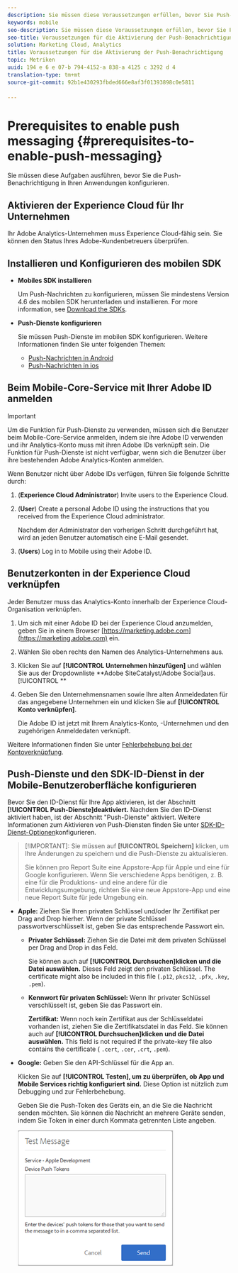 ```yaml
---
description: Sie müssen diese Voraussetzungen erfüllen, bevor Sie Push-Nachrichten in Apps konfigurieren.
keywords: mobile
seo-description: Sie müssen diese Voraussetzungen erfüllen, bevor Sie Push-Nachrichten in Apps konfigurieren.
seo-title: Voraussetzungen für die Aktivierung der Push-Benachrichtigung
solution: Marketing Cloud, Analytics
title: Voraussetzungen für die Aktivierung der Push-Benachrichtigung
topic: Metriken
uuid: 194 e 6 e 07-b 794-4152-a 838-a 4125 c 3292 d 4
translation-type: tm+mt
source-git-commit: 92b1e430293fbded666e8af3f01393898c0e5811

---
```



# Prerequisites to enable push messaging {#prerequisites-to-enable-push-messaging}

Sie müssen diese Aufgaben ausführen, bevor Sie die Push-Benachrichtigung in Ihren Anwendungen konfigurieren.

## Aktivieren der Experience Cloud für Ihr Unternehmen

Ihr Adobe Analytics-Unternehmen muss Experience Cloud-fähig sein. Sie können den Status Ihres Adobe-Kundenbetreuers überprüfen.

## Installieren und Konfigurieren des mobilen SDK

* **Mobiles SDK installieren**

   Um Push-Nachrichten zu konfigurieren, müssen Sie mindestens Version 4.6 des mobilen SDK herunterladen und installieren. For more information, see [Download the SDKs](/help/using/c-manage-app-settings/c-mob-confg-app/t-config-analytics/download-sdk.md).

* **Push-Dienste konfigurieren**

   Sie müssen Push-Dienste im mobilen SDK konfigurieren.
Weitere Informationen finden Sie unter folgenden Themen:

   * [Push-Nachrichten in Android](/help/android/messaging-main/push-messaging/push-messaging.md)
   * [Push-Nachrichten in ios](/help/ios/messaging-main/push-messaging/push-messaging.md)

## Beim Mobile-Core-Service mit Ihrer Adobe ID anmelden

>[!IMPORTANT]
>
>Um die Funktion für Push-Dienste zu verwenden, müssen sich die Benutzer beim Mobile-Core-Service anmelden, indem sie ihre Adobe ID verwenden und ihr Analytics-Konto muss mit ihren Adobe IDs verknüpft sein. Die Funktion für Push-Dienste ist nicht verfügbar, wenn sich die Benutzer über ihre bestehenden Adobe Analytics-Konten anmelden.

Wenn Benutzer nicht über Adobe IDs verfügen, führen Sie folgende Schritte durch:

1. (**Experience Cloud Administrator**) Invite users to the Experience Cloud.

1. (**User**) Create a personal Adobe ID using the instructions that you received from the Experience Cloud administrator.

   Nachdem der Administrator den vorherigen Schritt durchgeführt hat, wird an jeden Benutzer automatisch eine E-Mail gesendet.

1. (**Users**) Log in to Mobile using their Adobe ID.

## Benutzerkonten in der Experience Cloud verknüpfen

Jeder Benutzer muss das Analytics-Konto innerhalb der Experience Cloud-Organisation verknüpfen.

1. Um sich mit einer Adobe ID bei der Experience Cloud anzumelden, geben Sie in einem Browser [https://marketing.adobe.com](https://marketing.adobe.com) ein.

1. Wählen Sie oben rechts den Namen des Analytics-Unternehmens aus.

1. Klicken Sie auf **[!UICONTROL Unternehmen hinzufügen]** und wählen Sie aus der Dropdownliste **Adobe SiteCatalyst/Adobe Social]aus.[!UICONTROL **

1. Geben Sie den Unternehmensnamen sowie Ihre alten Anmeldedaten für das angegebene Unternehmen ein und klicken Sie auf **[!UICONTROL Konto verknüpfen]**.

   Die Adobe ID ist jetzt mit Ihrem Analytics-Konto, -Unternehmen und den zugehörigen Anmeldedaten verknüpft.

Weitere Informationen finden Sie unter [Fehlerbehebung bei der Kontoverknüpfung](https://marketing.adobe.com/resources/help/en_US/mcloud/organizations.html).

## Push-Dienste und den SDK-ID-Dienst in der Mobile-Benutzeroberfläche konfigurieren

Bevor Sie den ID-Dienst für Ihre App aktivieren, ist der Abschnitt **[!UICONTROL Push-Dienste]deaktiviert.** Nachdem Sie den ID-Dienst aktiviert haben, ist der Abschnitt "Push-Dienste" aktiviert. Weitere Informationen zum Aktivieren von Push-Diensten finden Sie unter [SDK-ID-Dienst-Optionen](/help/using/c-manage-app-settings/c-mob-confg-app/t-config-visitor.md)konfigurieren.

>[!IMPORTANT]: Sie müssen auf **[!UICONTROL Speichern]** klicken, um Ihre Änderungen zu speichern und die Push-Dienste zu aktualisieren.
>
>Sie können pro Report Suite eine Appstore-App für Apple und eine für Google konfigurieren. Wenn Sie verschiedene Apps benötigen, z. B. eine für die Produktions- und eine andere für die Entwicklungsumgebung, richten Sie eine neue Appstore-App und eine neue Report Suite für jede Umgebung ein.

* **Apple:** Ziehen Sie Ihren privaten Schlüssel und/oder Ihr Zertifikat per Drag and Drop hierher. Wenn der private Schlüssel passwortverschlüsselt ist, geben Sie das entsprechende Passwort ein.

   * **Privater Schlüssel:** Ziehen Sie die Datei mit dem privaten Schlüssel per Drag and Drop in das Feld.

      Sie können auch auf **[!UICONTROL Durchsuchen]klicken und die Datei auswählen.** Dieses Feld zeigt den privaten Schlüssel. The certificate might also be included in this file (`.p12`, `pkcs12`, `.pfx`, `.key`, `.pem`).

   * **Kennwort für privaten Schlüssel:** Wenn Ihr privater Schlüssel verschlüsselt ist, geben Sie das Passwort ein.

      **Zertifikat:** Wenn noch kein Zertifikat aus der Schlüsseldatei vorhanden ist, ziehen Sie die Zertifikatsdatei in das Feld. Sie können auch auf **[!UICONTROL Durchsuchen]klicken und die Datei auswählen.** This field is not required if the private-key file also contains the certificate ( `.cert`, `.cer`, `.crt`, `.pem`).

* **Google:** Geben Sie den API-Schlüssel für die App an.

   Klicken Sie auf **[!UICONTROL Testen], um zu überprüfen, ob App und Mobile Services richtig konfiguriert sind.** Diese Option ist nützlich zum Debugging und zur Fehlerbehebung.

   Geben Sie die Push-Token des Geräts ein, an die Sie die Nachricht senden möchten. Sie können die Nachricht an mehrere Geräte senden, indem Sie Token in einer durch Kommata getrennten Liste angeben.

   ![Push-Testmeldung](assets/push_test_list.png)
